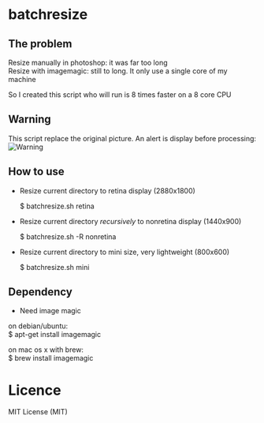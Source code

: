 # batchresize


The problem
---
Resize manually in photoshop: it was far too long<br />
Resize with imagemagic: still to long. It only use a single core of my machine

So I created this script who will run is 8 times faster on a 8 core CPU

Warning
---
This script replace the original picture. An alert is display before processing:<br />
![Warning](https://raw.github.com/martin-magakian/batchresize/master/README_src/warning.png)

How to use
---

- Resize current directory to retina display (2880x1800)

    $ batchresize.sh retina

- Resize current directory *recursively* to nonretina display (1440x900)

    $ batchresize.sh -R nonretina

- Resize current directory to mini size, very lightweight (800x600)

    $ batchresize.sh mini


Dependency
---
- Need image magic

on debian/ubuntu:<br />
$ apt-get install imagemagic

on mac os x with brew:<br />
$ brew install imagemagic


Licence
===========
MIT License (MIT)
